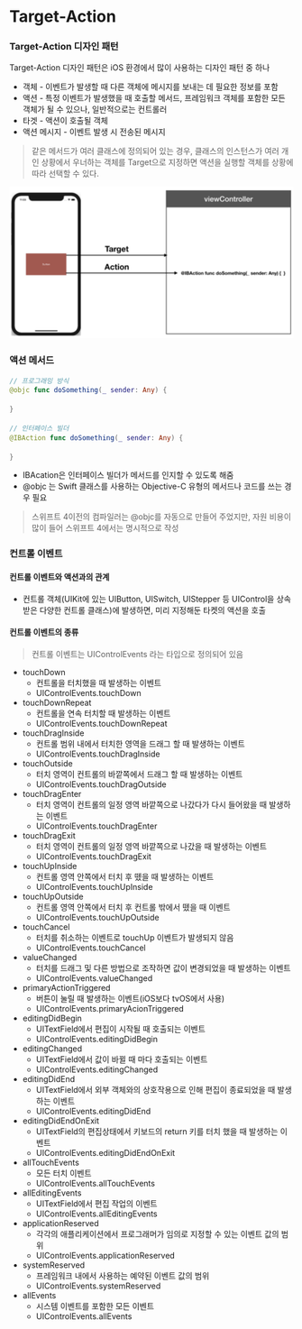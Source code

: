 # Target-Action


### Target-Action 디자인 패턴
Target-Action 디자인 패턴은 iOS 환경에서 많이 사용하는 디자인 패턴 중 하나
- 객체 - 이벤트가 발생할 때 다른 객체에 메시지를 보내는 데 필요한 정보를 포함
- 액션 - 특정 이벤트가 발생했을 때 호출할 메서드, 프레임워크 객체를 포함한 모든 객체가 될 수 있으나, 일반적으로는 컨트롤러
- 타겟 - 액션이 호출될 객체
- 액션 메시지 - 이벤트 발생 시 전송된 메시지

> 같은 메서드가 여러 클래스에 정의되어 있는 경우, 클래스의 인스턴스가 여러 개인 상황에서 우너하는 객체를 Target으로 지정하면 액션을 실행할 객체를 상황에 따라 선택할 수 있다.


![TargetAction](./Images/TargetAction.png)


### 액션 메서드
```swift
// 프로그래밍 방식
@objc func doSomething(_ sender: Any) {

}

// 인터페이스 빌더
@IBAction func doSomething(_ sender: Any) {

}
```

- IBAcation은 인터페이스 빌더가 메서드를 인지할 수 있도록 해줌
- @objc 는 Swift 클래스를 사용하는 Objective-C 유형의 메서드나 코드를 쓰는 경우 필요 


> 스위프트 4이전의 컴파일러는 @objc를 자동으로 만들어 주었지만, 자원 비용이 많이 들어 스위프트 4에서는 명시적으로 작성



### 컨트롤 이벤트
#### 컨트롤 이벤트와 액션과의 관계
- 컨트롤 객체(UIKit에 있는 UIButton, UISwitch, UIStepper 등 UIControl을 상속받은 다양한 컨트롤 클래스)에 발생하면, 미리 지정해둔 타켓의 액션을 호출

#### 컨트롤 이벤트의 종류
> 컨트롤 이벤트는 UIControlEvents 라는 타입으로 정의되어 있음
- touchDown
    - 컨트롤을 터치했을 때 발생하는 이벤트
    - UIControlEvents.touchDown
- touchDownRepeat
    - 컨트롤을 연속 터치할 때 발생하는 이벤트
    -  UIControlEvents.touchDownRepeat
- touchDragInside
    - 컨트롤 범위 내에서 터치한 영역을 드래그 할 때 발생하는 이벤트
    - UIControlEvents.touchDragInside
- touchOutside
    - 터치 영역이 컨트롤의 바깥쪽에서 드래그 할 때 발생하는 이벤트
    - UIControlEvents.touchDragOutside
- touchDragEnter
    - 터치 영역이 컨트롤의 일정 영역 바깥쪽으로 나갔다가 다시 들어왔을 때 발생하는 이벤트
    - UIControlEvents.touchDragEnter
- touchDragExit
    - 터치 영역이 컨트롤의 일정 영역 바깥쪽으로 나갔을 때 발생하는 이벤트
    - UIControlEvents.touchDragExit
- touchUpInside
    - 컨트롤 영역 안쪽에서 터치 후 뗐을 때 발생하는 이벤트
    - UIControlEvents.touchUpInside
- touchUpOutside
    - 컨트롤 영역 안쪽에서 터치 후 컨트롤 밖에서 뗐을 때 이벤트
    - UIControlEvents.touchUpOutside
- touchCancel
    - 터치를 취소하는 이벤트로 touchUp 이벤트가 발생되지 않음
    - UIControlEvents.touchCancel
- valueChanged
    - 터치를 드래그 및 다른 방법으로 조작하면 값이 변경되었을 때 발생하는 이벤트
    - UIControlEvents.valueChanged
- primaryActionTriggered
    - 버튼이 눌릴 때 발생하는 이벤트(iOS보다 tvOS에서 사용)
    - UIControlEvents.primaryAcionTriggered
- editingDidBegin
    - UITextField에서 편집이 시작될 때 호출되는 이벤트
    - UIControlEvents.editingDidBegin
- editingChanged
    - UITextField에서 값이 바뀔 때 마다 호출되는 이벤트
    - UIControlEvents.editingChanged
- editingDidEnd
    - UITextField에서 외부 객체와의 상호작용으로 인해 편집이 종료되었을 때 발생하는 이벤트
    - UIControlEvents.editingDidEnd
- editingDidEndOnExit
    - UITextField의 편집상태에서 키보드의 return 키를 터치 했을 때 발생하는 이벤트
    - UIControlEvents.editingDidEndOnExit
- allTouchEvents
    - 모든 터치 이벤트
    - UIControlEvents.allTouchEvents
- allEditingEvents
    - UITextField에서 편집 작업의 이벤트
    - UIControlEvents.allEditingEvents
- applicationReserved
    - 각각의 애플리케이션에서 프로그래머가 임의로 지정할 수 있는 이벤트 값의 범위
    - UIControlEvents.applicationReserved
- systemReserved
    - 프레임워크 내에서 사용하는 예약된 이벤트 값의 범위
    - UIControlEvents.systemReserved
- allEvents
    - 시스템 이벤트를 포함한 모든 이벤트
    - UIControlEvents.allEvents

